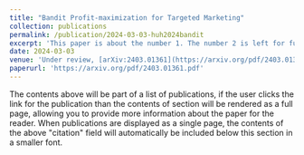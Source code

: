 ```yaml
---
title: "Bandit Profit-maximization for Targeted Marketing"
collection: publications
permalink: /publication/2024-03-03-huh2024bandit
excerpt: 'This paper is about the number 1. The number 2 is left for future work.'
date: 2024-03-03
venue: 'Under review, [arXiv:2403.01361](https://arxiv.org/pdf/2403.01361.pdf)'
paperurl: 'https://arxiv.org/pdf/2403.01361.pdf'
---
```


The contents above will be part of a list of publications, if the user clicks the link for the publication than the contents of section will be rendered as a full page, allowing you to provide more information about the paper for the reader. When publications are displayed as a single page, the contents of the above "citation" field will automatically be included below this section in a smaller font.
